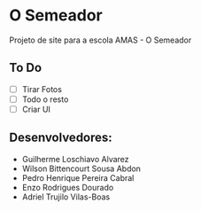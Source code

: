 # O Semeador
Projeto de site para a escola AMAS - O Semeador

## To Do
- [ ] Tirar Fotos
- [ ] Todo o resto
- [ ] Criar UI

## Desenvolvedores:

- Guilherme Loschiavo Alvarez
- Wilson Bittencourt Sousa Abdon
- Pedro Henrique Pereira Cabral
- Enzo Rodrigues Dourado
- Adriel Trujilo Vilas-Boas

